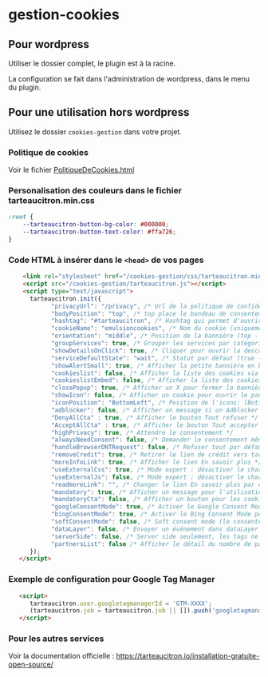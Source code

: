 # gestion-cookies

## Pour wordpress

Utiliser le dossier complet, le plugin est à la racine.

La configuration se fait dans l'administration de wordpress, dans le menu du plugin.

## Pour une utilisation hors wordpress

Utilisez le dossier `cookies-gestion` dans votre projet.

### Politique de cookies

Voir le fichier [PolitiqueDeCookies.html](PolitiqueDeCookies.html)

### Personalisation des couleurs dans le fichier tarteaucitron.min.css

```css
:root {
    --tarteaucitron-button-bg-color: #000000;
    --tarteaucitron-button-text-color: #ffa726;
}
```

### Code HTML à insérer dans le `<head>` de vos pages

```html
	<link rel="stylesheet" href="/cookies-gestion/css/tarteaucitron.min.css" />
	<script src="/cookies-gestion/tarteaucitron.js"></script>
	<script type="text/javascript">
      tarteaucitron.init({
			"privacyUrl": "/privacy", /* Url de la politique de confidentialité */
			"bodyPosition": "top", /* top place le bandeau de consentement au début du code html, mieux pour l'accessibilité */
			"hashtag": "#tarteaucitron", /* Hashtag qui permet d'ouvrir le panneau de contrôle  */
			"cookieName": "emulsioncookies", /* Nom du cookie (uniquement lettres et chiffres) */
			"orientation": "middle", /* Position de la bannière (top - bottom - popup - middle) */
			"groupServices": true, /* Grouper les services par catégorie */
			"showDetailsOnClick": true, /* Cliquer pour ouvrir la description */
			"serviceDefaultState": "wait", /* Statut par défaut (true - wait - false) */		
			"showAlertSmall": true, /* Afficher la petite bannière en bas à droite */
			"cookieslist": false, /* Afficher la liste des cookies via une mini bannière */
			"cookieslistEmbed": false, /* Afficher la liste des cookies dans le panneau de contrôle */
			"closePopup": true, /* Afficher un X pour fermer la bannière */
			"showIcon": false, /* Afficher un cookie pour ouvrir le panneau */
			"iconPosition": "BottomLeft", /* Position de l'icons: (BottomRight - BottomLeft - TopRight - TopLeft) */
			"adblocker": false, /* Afficher un message si un Adblocker est détecté */		
			"DenyAllCta" : true, /* Afficher le bouton Tout refuser */
			"AcceptAllCta" : true, /* Afficher le bouton Tout accepter */
			"highPrivacy": true, /* Attendre le consentement */
			"alwaysNeedConsent": false, /* Demander le consentement même pour les services "Privacy by design" */			
			"handleBrowserDNTRequest": false, /* Refuser tout par défaut si Do Not Track est activé sur le navigateur */
			"removeCredit": true, /* Retirer le lien de crédit vers tarteaucitron.io */
			"moreInfoLink": true, /* Afficher le lien En savoir plus */
			"useExternalCss": true, /* Mode expert : désactiver le chargement des fichiers .css tarteaucitron */
			"useExternalJs": false, /* Mode expert : désactiver le chargement des fichiers .js tarteaucitron */								
			"readmoreLink": "", /* Changer le lien En savoir plus par défaut */
			"mandatory": true, /* Afficher un message pour l'utilisation de cookies obligatoires */
			"mandatoryCta": false, /* Afficher un bouton pour les cookies obligatoires (déconseillé) */
			"googleConsentMode": true, /* Activer le Google Consent Mode v2 pour Google ads & GA4 */
			"bingConsentMode": true, /* Activer le Bing Consent Mode pour Clarity & Bing Ads */
			"softConsentMode": false, /* Soft consent mode (le consentement est requis pour charger les tags) */
			"dataLayer": false, /* Envoyer un événement dans dataLayer avec le statut des services */
			"serverSide": false, /* Server side seulement, les tags ne sont pas chargé côté client */
			"partnersList": false /* Afficher le détail du nombre de partenaires sur la bandeau */
      });
   </script>
```

### Exemple de configuration pour Google Tag Manager

```html
   <script>
      tarteaucitron.user.googletagmanagerId = 'GTM-XXXX';
      (tarteaucitron.job = tarteaucitron.job || []).push('googletagmanager');
   </script>
```

### Pour les autres services

Voir la documentation officielle : https://tarteaucitron.io/installation-gratuite-open-source/